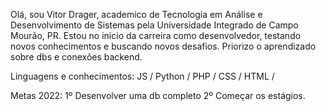 Olá, sou Vitor Drager, academico de Tecnologia em Análise e Desenvolvimento de Sistemas pela Universidade Integrado de Campo Mourão, PR.
Estou no inicio da carreira como desenvolvedor, testando novos conhecimentos e buscando novos desafios. Priorizo o aprendizado sobre dbs e conexões backend. 

Linguagens e conhecimentos:
JS /
Python /
PHP /
CSS /
HTML /

Metas 2022:
1º Desenvolver uma db completo
2º Começar os estágios.

